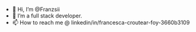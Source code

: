 - 👋 Hi, I’m @Franzsii
- 👀 I’m a full stack developer.
- 📫 How to reach me @ linkedin/in/francesca-croutear-foy-3660b3109

<!---
Franzsii/Franzsii is a ✨ special ✨ repository because its `README.md` (this file) appears on your GitHub profile.
You can click the Preview link to take a look at your changes.
--->
